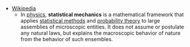 + [Wikipedia](https://en.wikipedia.org/wiki/Statistical_mechanics)
	+ In [physics](https://en.wikipedia.org/wiki/Physics), **statistical mechanics** is a mathematical framework that applies [statistical methods](https://en.wikipedia.org/wiki/Statistics "Statistics") and [probability theory](https://en.wikipedia.org/wiki/Probability_theory "Probability theory") to large assemblies of microscopic entities. It does not assume or postulate any natural laws, but explains the macroscopic behavior of nature from the behavior of such ensembles.